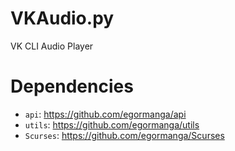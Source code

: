 # VKAudio.py
VK CLI Audio Player

# Dependencies
* `api`: https://github.com/egormanga/api
* `utils`: https://github.com/egormanga/utils
* `Scurses`: https://github.com/egormanga/Scurses